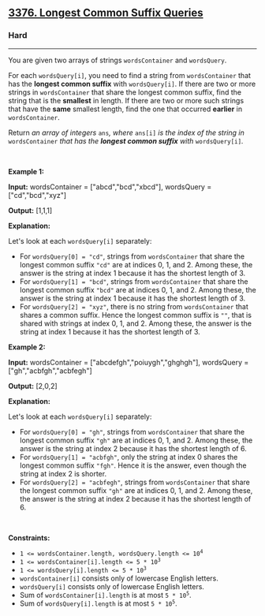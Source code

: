 <h2><a href="https://leetcode.com/problems/longest-common-suffix-queries/">3376. Longest Common Suffix Queries</a></h2><h3>Hard</h3><hr><p>You are given two arrays of strings <code>wordsContainer</code> and <code>wordsQuery</code>.</p>

<p>For each <code>wordsQuery[i]</code>, you need to find a string from <code>wordsContainer</code> that has the <strong>longest common suffix</strong> with <code>wordsQuery[i]</code>. If there are two or more strings in <code>wordsContainer</code> that share the longest common suffix, find the string that is the <strong>smallest</strong> in length. If there are two or more such strings that have the <strong>same</strong> smallest length, find the one that occurred <strong>earlier</strong> in <code>wordsContainer</code>.</p>

<p>Return <em>an array of integers </em><code>ans</code><em>, where </em><code>ans[i]</code><em> is the index of the string in </em><code>wordsContainer</code><em> that has the <strong>longest common suffix</strong> with </em><code>wordsQuery[i]</code><em>.</em></p>

<p>&nbsp;</p>
<p><strong class="example">Example 1:</strong></p>

<div class="example-block">
<p><strong>Input:</strong> <span class="example-io">wordsContainer = [&quot;abcd&quot;,&quot;bcd&quot;,&quot;xbcd&quot;], wordsQuery = [&quot;cd&quot;,&quot;bcd&quot;,&quot;xyz&quot;]</span></p>

<p><strong>Output:</strong> <span class="example-io">[1,1,1]</span></p>

<p><strong>Explanation:</strong></p>

<p>Let&#39;s look at each <code>wordsQuery[i]</code> separately:</p>

<ul>
	<li>For <code>wordsQuery[0] = &quot;cd&quot;</code>, strings from <code>wordsContainer</code> that share the longest common suffix <code>&quot;cd&quot;</code> are at indices 0, 1, and 2. Among these, the answer is the string at index 1 because it has the shortest length of 3.</li>
	<li>For <code>wordsQuery[1] = &quot;bcd&quot;</code>, strings from <code>wordsContainer</code> that share the longest common suffix <code>&quot;bcd&quot;</code> are at indices 0, 1, and 2. Among these, the answer is the string at index 1 because it has the shortest length of 3.</li>
	<li>For <code>wordsQuery[2] = &quot;xyz&quot;</code>, there is no string from <code>wordsContainer</code> that shares a common suffix. Hence the longest common suffix is <code>&quot;&quot;</code>, that is shared with strings at index 0, 1, and 2. Among these, the answer is the string at index 1 because it has the shortest length of 3.</li>
</ul>
</div>

<p><strong class="example">Example 2:</strong></p>

<div class="example-block">
<p><strong>Input:</strong> <span class="example-io">wordsContainer = [&quot;abcdefgh&quot;,&quot;poiuygh&quot;,&quot;ghghgh&quot;], wordsQuery = [&quot;gh&quot;,&quot;acbfgh&quot;,&quot;acbfegh&quot;]</span></p>

<p><strong>Output:</strong> <span class="example-io">[2,0,2]</span></p>

<p><strong>Explanation:</strong></p>

<p>Let&#39;s look at each <code>wordsQuery[i]</code> separately:</p>

<ul>
	<li>For <code>wordsQuery[0] = &quot;gh&quot;</code>, strings from <code>wordsContainer</code> that share the longest common suffix <code>&quot;gh&quot;</code> are at indices 0, 1, and 2. Among these, the answer is the string at index 2 because it has the shortest length of 6.</li>
	<li>For <code>wordsQuery[1] = &quot;acbfgh&quot;</code>, only the string at index 0 shares the longest common suffix <code>&quot;fgh&quot;</code>. Hence it is the answer, even though the string at index 2 is shorter.</li>
	<li>For <code>wordsQuery[2] = &quot;acbfegh&quot;</code>, strings from <code>wordsContainer</code> that share the longest common suffix <code>&quot;gh&quot;</code> are at indices 0, 1, and 2. Among these, the answer is the string at index 2 because it has the shortest length of 6.</li>
</ul>
</div>

<p>&nbsp;</p>
<p><strong>Constraints:</strong></p>

<ul>
	<li><code>1 &lt;= wordsContainer.length, wordsQuery.length &lt;= 10<sup>4</sup></code></li>
	<li><code>1 &lt;= wordsContainer[i].length &lt;= 5 * 10<sup>3</sup></code></li>
	<li><code>1 &lt;= wordsQuery[i].length &lt;= 5 * 10<sup>3</sup></code></li>
	<li><code>wordsContainer[i]</code> consists only of lowercase English letters.</li>
	<li><code>wordsQuery[i]</code> consists only of lowercase English letters.</li>
	<li>Sum of <code>wordsContainer[i].length</code> is at most <code>5 * 10<sup>5</sup></code>.</li>
	<li>Sum of <code>wordsQuery[i].length</code> is at most <code>5 * 10<sup>5</sup></code>.</li>
</ul>
